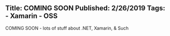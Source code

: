 Title: COMING SOON
Published: 2/26/2019
Tags:
    - Xamarin
    - OSS
---
COMING SOON - lots of stuff about .NET, Xamarin, & Such